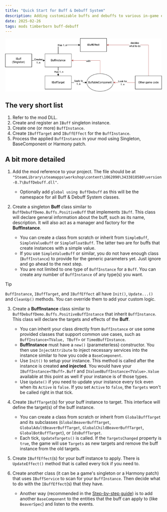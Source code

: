 ```yaml
---
title: "Quick Start for Buff & Debuff System"
description: Adding customizable buffs and debuffs to various in-game entities.
date: 2025-02-26
tags: mods timberborn buff-debuff
---
```


![Buff & Debuff Flow](./img/buffdebuffarch.png)

## The very short list

1. Refer to the mod DLL.
2. Create and register an `IBuff` singleton instance.
3. Create one (or more) `BuffInstance`.
4. Create `IBuffTarget` and `IBuffEffect` for the `BuffInstance`.
5. Process the applied `BuffInstance` in your mod using Singleton, BaseComponent or Harmony patch.

## A bit more detailed

1. Add the mod reference to your project. The file should be at `"SteamLibrary\steamapps\workshop\content\1062090\3433810580\version-0.7\BuffDebuff.dll"`.
    - Optionally add `global using BuffDebuff` as this will be the namespace for all Buff & Debuff System classes.

2. Create a singleton **Buff** class similar to `BuffDebuffDemo.Buffs.PositiveBuff` that implements `IBuff`. This class will declare general information about the buff, such as its name, description. It will also act as a manager and factory for the **BuffInstance**.
    - You can create a class from scratch or inherit from `SimpleBuff`, `SimpleValueBuff` or `SimpleFloatBuff`. The latter two are for buffs that create instances with a simple value.
    -  If you use `SimpleValueBuff` or similar, you do not have enough class (`BuffInstance`) to provide for the generic parameters yet. Just ignore and go ahead to the next step.
    - You are not limited to one type of `BuffInstance` for a `Buff`. You can create any number of `BuffInstance` of any type(s) you want.

> [!TIP]  
> `BuffInstance`, `IBuffTarget`, and `IBuffEffect` all have `Init()`, `Update...()` and `CleanUp()` methods. You can override them to add your custom logic.

3. Create a **BuffInstance** class similar to `BuffDebuffDemo.Buffs.PositiveBuffInstance` that inherit `BuffInstance`. This class will declare the targets and effects of the **Buff**.
    - You can inherit your class directly from `BuffInstance` or use some provided classes that support common use cases, such as `BuffInstance<TValue, TBuff>` or `TimedBuffInstance`.
    - **BuffInstance** must have a `new()` (parameterless) constructor. You then use `InjectAttribute` to inject necessary services into the instance similar to how you code a `BaseComponent`.
    - Use `Init()` to setup your instance. This method is called after the instance is created **and injected**. You would have your `IBuffInstance<TBuff>.Buff` and `IValuedBuffInstance<TValue>.Value` available at this point as well if your instance is of those types.
    - Use `Update()` if you need to update your instance every tick even when its `Active` is `false`. If you set `Active` to `false`, the `Targets` won't be called right in that tick.
4. Create `IBuffTarget`(s) for your buff instance to target. This interface will define the target(s) of the buff instance.
    - You can create a class from scratch or inherit from `GlobalBuffTarget` and its subclasses (`GlobalBeaverBuffTarget`, `GlobalAdultBeaverBuffTarget`, `GlobalChildBeaverBuffTarget`, `GlobalBotBuffTarget`), or `IdsBuffTarget`.
    - Each tick, `UpdateTargets()` is called. If the `TargetsChanged` property is `true`, the game will use `Targets` as new targets and remove the buff instance from the old targets.
5. Create `IBuffEffect`(s) for your buff instance to apply. There is `UpdateEffect()` method that is called every tick if you need to.

6. Create another class (it can be a game's singleton or a Harmony patch) that uses `IBuffService` to scan for your `BuffInstance`. Then decide what to do with the `IBuffEffect`(s) that they have.
    - Another way (recommended in the [Step-by-step guide](./stepbystep.MD)) is to add another `BaseComponent` to the entities that the buff can apply to (like `BeaverSpec`) and listen to the events.